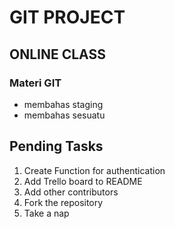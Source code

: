 # GIT PROJECT
## ONLINE CLASS
### Materi GIT
- membahas staging
- membahas sesuatu

## Pending Tasks
1. Create Function for authentication
2. Add Trello board to README
3. Add other contributors
4. Fork the repository
5. Take a nap
